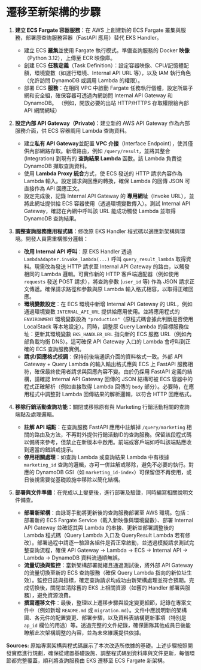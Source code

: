 # 遷移至新架構的步驟

1. **建立 ECS Fargate 容器服務**：在 AWS 上創建新的 ECS Fargate 叢集與服務，部署原查詢服務容器（FastAPI 應用）替代 EKS Handler。

   * 建立 ECS **叢集**並使用 Fargate 執行模式。準備查詢服務的 Docker **映像**（Python 3.12），上傳至 ECR 映像庫。
   * 創建 ECS **任務定義**（Task Definition）：設定容器映像、CPU/記憶體配額，環境變數（如運行環境、Internal API URL 等），以及 IAM 執行角色（允許訪問 DynamoDB 或調用 Lambda 的權限）。
   * 部署 ECS **服務**：在相同 VPC 中啟動 Fargate 任務執行個體，設定所屬子網和安全組，確保容器可透過內網訪問 Internal API Gateway 和 DynamoDB。 （例如，開放必要的出站 HTTP/HTTPS 存取權限給內部 API 網關網域）

2. **設定內部 API Gateway（Private)**：建立新的 AWS API Gateway 作為內部服務介面，供 ECS 容器調用 Lambda 查詢資料。

   * 建立**私有 API Gateway**並配置 **VPC 介接**（Interface Endpoint），使其僅供內部網路存取。新增路由，例如 `/query/result`，並將其整合 (Integration) 到現有的 **查詢結果 Lambda** 函數。該 Lambda 負責從 DynamoDB 擷取查詢資料。
   * 使用 **Lambda Proxy 統合**方式，使 ECS 發送的 HTTP 請求內容作為 Lambda 輸入。設定請求與回應的轉換，確保 Lambda 的回傳 JSON 可直接作為 API 回應正文。
   * 設定完成後，記錄 Internal API Gateway 的 **專用網址**（Invoke URL），並將此網址提供給 ECS 容器使用（透過環境變數傳入）。測試 Internal API Gateway，確認在內網中呼叫該 URL 能成功觸發 Lambda 並取得 DynamoDB 查詢結果。

3. **調整查詢服務應用程式碼**：修改原 EKS Handler 程式碼以適應新架構與環境。開發人員需重構部分邏輯：

   * **改用 Internal API 呼叫**：原 EKS Handler 透過 `LambdaAdapter.invoke_lambda(...)` 呼叫 `query_result_lambda` 取得資料。現需改為發送 HTTP 請求至 Internal API Gateway 的路由，以觸發相同的 Lambda 邏輯。可實作新的 HTTP 客戶端適配器（例如使用 `requests` 發送 POST 請求），將查詢參數 (`user_id` 等) 作為 JSON 請求正文傳遞。確保請求路徑和參數與原 Lambda 輸入格式相容，以取得正確回應。
   * **環境變數設定**：在 ECS 環境中新增 Internal API Gateway 的 URL，例如通過環境變數 `INTERNAL_API_URL` 提供給應用使用。並將應用程式的 `ENVIRONMENT` 環境變數設為 `"production"`（原程式碼會據此判斷是否使用 LocalStack 等本地設定）。同時，調整原 Query Lambda 的目標服務位址：更新其環境變數 `EKS_HANDLER_URL` 指向新的 ECS 服務 URL（例如內部負載均衡 DNS）。這可確保 API Gateway 入口的 Lambda 會呼叫到正確的 ECS 查詢服務實例。
   * **請求/回應格式校調**：保持前後端通訊介面的資料格式一致。外部 API Gateway + Query Lambda 的輸入輸出格式應與 ECS 上 FastAPI 服務相符，確保最終使用者請求與回應內容不變。由於仍採用 FastAPI 定義的結構，請確認 Internal API Gateway 回傳的 JSON 結構可被 ECS 容器中的程式正確解析（例如直接取得 Lambda 回傳的 `body` 部分）。必要時，在應用程式中調整對 Lambda 回傳結果的解析邏輯，以符合 HTTP 回應格式。

4. **移除行銷活動查詢功能**：關閉或移除原有與 Marketing 行銷活動相關的查詢端點及處理邏輯。

   * **註解 API 端點**：在查詢服務 FastAPI 應用中註解掉 `/query/marketing` 相關的路由及方法，不再對外提供行銷活動ID的查詢服務。保留該段程式碼以備將來參考，但禁止在新版本中啟用。前端或客戶端如呼叫該端點應收到適當的錯誤或提示。
   * **停用相關處理**：如查詢 Lambda 或查詢結果 Lambda 中有根據 `marketing_id` 查詢的邏輯，亦可一併註解或移除，避免不必要的執行。對應的 DynamoDB GSI（如 `marketing_id-index`）可保留但不再使用，或日後視需要從基礎設施中移除以簡化結構。

5. **部署與文件準備**：在完成以上變更後，進行部署及驗證，同時編寫相關說明文件備查。

   * **部署新架構**：由詠哥手動將更新後的查詢服務部署至 AWS 環境。包括：部署新的 ECS Fargate Service（載入新映像與環境變數）、部署 Internal API Gateway 並確認其與 Lambda 的串接、更新並部署調整後的 Lambda 程式碼（Query Lambda 入口及 QueryResult Lambda 若有修改）。部署過程中請逐一驗證各組件是否正常啟動，並透過模擬請求測試完整查詢流程，確保 API Gateway -> Lambda -> ECS -> Internal API -> Lambda -> DynamoDB 資料流通順無誤。
   * **流量切換與監控**：當新架構部署就緒且通過測試後，將外部 API Gateway 的流量切換至新的 ECS 查詢服務（確保 Query Lambda 指向的新位址生效）。監控日誌與指標，確定查詢請求均成功由新架構處理並符合預期。完成切換後，關閉並清除舊的 EKS 上相關資源（如舊的 Handler 部署與服務），避免資源浪費。
   * **撰寫遷移文件**：最後，整理以上遷移步驟與設定變更細節，記錄在專案文件中（例如新增 `README.md` 或 `migration.md`）。文件中應說明新的架構圖、各元件的配置變更、部署步驟，以及資料表結構更新事項（特別是 `ap_id` 欄位的用途）等。透過完整的文件紀錄，確保團隊其他成員日後能瞭解此次架構調整的內容，並為未來維護提供依據。

**Sources:** 原始專案架構與程式碼展示了本次改造所依據的基礎。上述步驟按照開發實務進行規劃，確保從建置基礎設施、調整程式碼到資料庫與文件更新，每個環節都完整覆蓋，順利將查詢服務由 EKS 遷移至 ECS Fargate 新架構。
